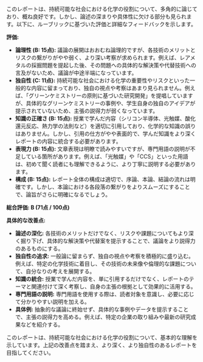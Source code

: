 このレポートは、持続可能な社会における化学の役割について、多角的に論じており、概ね良好です。しかし、論述の深まりや具体性に欠ける部分も見られます。以下に、ルーブリックに基づいた評価と詳細なフィードバックを示します。

**評価:**

* **論理性 (B: 15点):** 議論の展開はおおむね論理的ですが、各技術のメリットとリスクの繋がりがやや弱く、より深い考察が求められます。例えば、レアメタルの採掘問題を提起した後、その問題への具体的な解決策や代替技術への言及がないため、議論が中途半端になっています。
* **独自性 (C: 11点):** 持続可能な社会における化学の重要性やリスクといった一般的な内容に留まっており、独自の視点や考察はあまり見られません。例えば、「グリーンケミストリーの原則に基づいた研究開発」を提唱していますが、具体的なグリーンケミストリーの事例や、学生自身の独自のアイデアが提示されていないため、主張の説得力が弱くなっています。
* **知識の正確さ (B: 15点):** 授業で学んだ内容（シリコン半導体、光触媒、酸化還元反応、熱力学の法則など）を適切に引用しており、化学的な知識の誤りはありません。しかし、引用の仕方がやや表面的で、学んだ知識をより深くレポートの内容に統合する必要があります。
* **表現力 (B: 15点):** 文章表現は明瞭で読みやすいですが、専門用語の説明が不足している箇所があります。例えば、「光触媒」や「CCS」といった用語は、初めて聞く読者にも理解できるように、より丁寧に説明する必要があります。
* **構成 (B: 15点):** レポート全体の構成は適切で、序論、本論、結論の流れは明確です。しかし、本論における各段落の繋がりをよりスムーズにすることで、論旨がさらに明確になるでしょう。


**総合評価: B (71点 / 100点)**

**具体的な改善点:**

* **論述の深化:** 各技術のメリットだけでなく、リスクや課題についてもより深く掘り下げ、具体的な解決策や代替案を提示することで、議論をより説得力のあるものにする。
* **独自性の追求:** 一般論に留まらず、独自の視点や考察を積極的に盛り込む。例えば、特定の化学技術に着目し、その技術の未来像や倫理的な課題について、自分なりの考えを展開する。
* **知識の統合:** 授業で学んだ内容を、単に引用するだけでなく、レポートのテーマと関連付けて深く考察し、自身の主張の根拠として効果的に活用する。
* **専門用語の説明:** 専門用語を使用する際は、読者対象を意識し、必要に応じて分かりやすい説明を加える。
* **具体例:** 抽象的な議論に終始せず、具体的な事例やデータを提示することで、主張の説得力を高める。例えば、特定の企業の取り組みや最新の研究成果などを紹介する。


このレポートは、持続可能な社会における化学の役割について、基本的な理解を示しています。上記の改善点を踏まえ、より深く、より独自性のあるレポートを目指してください。
